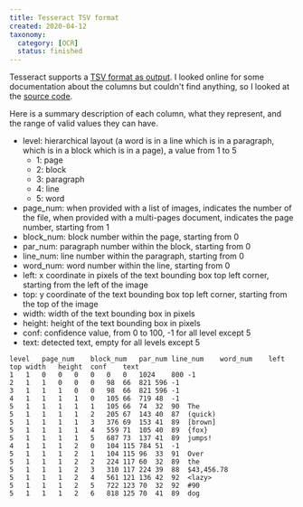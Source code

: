 ```yaml
---
title: Tesseract TSV format
created: 2020-04-12
taxonomy:
  category: [OCR]
  status: finished
---
```


Tesseract supports a [TSV format as output](https://tesseract-ocr.github.io/tessdoc/Command-Line-Usage.html#tsv-output-currently-available-in-305-dev-in-master-branch-on-github). I looked online for some documentation about the columns but couldn't find anything, so I looked at the [source code](https://github.com/tesseract-ocr/tesseract/blob/cdebe13d81e2ad2a83be533886750f5491b25262/src/api/baseapi.cpp#L1398).

Here is a summary description of each column, what they represent, and the range of valid values they can have.

* level: hierarchical layout (a word is in a line which is in a paragraph, which is in a block which is in a page), a value from 1 to 5
	* 1: page
	* 2: block
	* 3: paragraph
	* 4: line
	* 5: word
* page_num: when provided with a list of images, indicates the number of the file, when provided with a multi-pages document, indicates the page number, starting from 1
* block_num: block number within the page, starting from 0
* par_num: paragraph number within the block, starting from 0
* line_num: line number within the paragraph, starting from 0
* word_num: word number within the line, starting from 0
* left: x coordinate in pixels of the text bounding box top left corner, starting from the left of the image
* top: y coordinate of the text bounding box top left corner, starting from the top of the image
* width: width of the text bounding box in pixels
* height: height of the text bounding box in pixels
* conf: confidence value, from 0 to 100, -1 for all level except 5
* text: detected text, empty for all levels except 5

```tsv
level	page_num	block_num	par_num	line_num	word_num	left	top	width	height	conf	text
1	1	0	0	0	0	0	0	1024	800	-1
2	1	1	0	0	0	98	66	821	596	-1
3	1	1	1	0	0	98	66	821	596	-1
4	1	1	1	1	0	105	66	719	48	-1
5	1	1	1	1	1	105	66	74	32	90	The
5	1	1	1	1	2	205	67	143	40	87	(quick)
5	1	1	1	1	3	376	69	153	41	89	[brown]
5	1	1	1	1	4	559	71	105	40	89	{fox}
5	1	1	1	1	5	687	73	137	41	89	jumps!
4	1	1	1	2	0	104	115	784	51	-1
5	1	1	1	2	1	104	115	96	33	91	Over
5	1	1	1	2	2	224	117	60	32	89	the
5	1	1	1	2	3	310	117	224	39	88	$43,456.78
5	1	1	1	2	4	561	121	136	42	92	<lazy>
5	1	1	1	2	5	722	123	70	32	92	#90
5	1	1	1	2	6	818	125	70	41	89	dog
```
